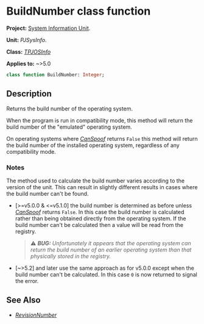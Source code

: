 # BuildNumber class function

**Project:** [System Information Unit](../API.md).

**Unit:** _PJSysInfo_.

**Class:** _[TPJOSInfo](./TPJOSInfo.md)_

**Applies to:** ~>5.0

```pascal
class function BuildNumber: Integer;
```

## Description

Returns the build number of the operating system.

When the program is run in compatibility mode, this method will return the build number of the "emulated" operating system.

On operating systems where _[CanSpoof](./TPJOSInfo-CanSpoof.md)_ returns `False` this method will return the build number of the installed operating system, regardless of any compatibility mode.

### Notes

The method used to calculate the build number varies according to the version of the unit. This can result in slightly different results in cases where the build number can't be found.

* [>=v5.0.0 & <=v5.1.0] the build number is determined as before unless _[CanSpoof](./TPJOSInfo-CanSpoof.md)_ returns `False`. In this case the build number is calculated rather than being obtained directly from the operating system. If the build number can't be calculated then a value will be read from the registry.

  > ⚠️ _**BUG:** Unfortunately it appears that the operating system can return the build number of an earlier operating system than that physically stored in the registry._

* [~>5.2] and later use the same approach as for v5.0.0 except when the build number can't be calculated. In this case `0` is now returned to signal the error.

## See Also

  * _[RevisionNumber](./TPJOSInfo-RevisionNumber.md)_
